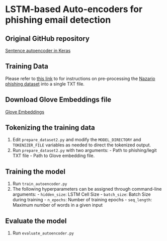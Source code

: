 # LSTM-based Auto-encoders for phishing email detection

## Original GitHub repository
[Sentence autoencoder in Keras](https://github.com/basma-b/sentence_autoencoder_keras)

## Training Data

Please refer to [this link](https://github.com/shahriarhaque/themis#steps-to-visualize-data) to for instructions on pre-processing the [Nazario phishing dataset](https://monkey.org/~jose/phishing/phishing3.mbox) into a single TXT file.

## Download Glove Embeddings file

[Glove Embeddings](http://nlp.stanford.edu/data/glove.840B.300d.zip)

## Tokenizing the training data
  1) Edit `prepare_dataset2.py` and modify the `MODEL_DIRECTORY` and `TOKENIZER_FILE` variables as needed to direct the tokenized output.
  2) Run `prepare_dataset2.py` with two arguments:
    - Path to phishing/legit TXT file
    - Path to Glove embedding file.
 
## Training the model
  1) Run `train_autoencoder.py`
  2) The following hyperparameters can be assigned through command-line arguments:
    - `hidden_size`: LSTM Cell Size
    - `batch_size`: Batch Size during training
    - `n_epochs`: Number of training epochs
    - `seq_length`: Maximum number of words in a given input
  
## Evaluate the model
  1) Run `evaluate_autoencoder.py`
